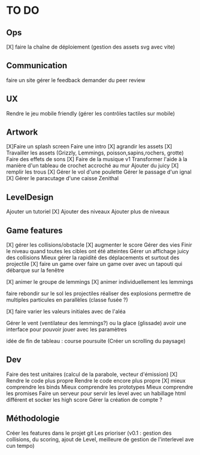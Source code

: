 # TO DO

## Ops

[X] faire la chaîne de déploiement (gestion des assets svg avec vite)

## Communication

faire un site
gérer le feedback
demander du peer review

## UX

Rendre le jeu mobile friendly (gérer les contrôles tactiles sur mobile)

## Artwork

[X]Faire un splash screen
Faire une intro
[X] agrandir les assets
[X] Travailler les assets (Grizzly, Lemmings, poisson,sapins,rochers, grotte)
Faire des effets de sons
[X] Faire de la musique v1
Transformer l'aide à la manière d'un tableau de crochet accroché au mur
Ajouter du juicy
[X] remplir les trous
[X] Gérer le vol d'une poulette
Gérer le passage d'un ignal
[X] Gérer le paracutage d'une caisse Zenithal

## LevelDesign

Ajouter un tutoriel
[X] Ajouter des niveaux
Ajouter plus de niveaux

## Game features

[X] gérer les collisions/obstacle
[X] augmenter le score
Gérer des vies
Finir le niveau quand toutes les cibles ont été atteintes
Gérer un affichage juicy des collisions
Mieux gérer la rapidité des déplacements et surtout des projectile 
[X] faire un game over
faire un game over avec un tapouti qui débarque sur la fenêtre

[X] animer le groupe de lemmings
[X] animer individuellement les lemmings

faire rebondir sur le sol les projectiles
réaliser des explosions
permettre de multiples particules en parallèles (classe fusée ?)

[X] faire varier les valeurs initiales avec de l'aléa

Gérer le vent (ventilateur des lemmings?) ou la glace (glissade)
avoir une interface pour pouvoir jouer avec les paramètres

idée de fin de tableau : course poursuite (Créer un scrolling du paysage)

## Dev

Faire des test unitaires (calcul de la parabole, vecteur d'émission)
[X] Rendre le code plus propre
Rendre le code encore plus propre
[X] mieux comprendre les binds
Mieux comprendre les prototypes
Mieux comprendre les promises
Faire un serveur pour servir les level avec un habillage html différent et socker les high score
Gérer la création de compte ?

## Méthodologie

Créer les features dans le projet git
Les prioriser (v0.1 : gestion des collisions, du scoring, ajout de Level, meilleure de gestion de l'interlevel ave cun tempo)
